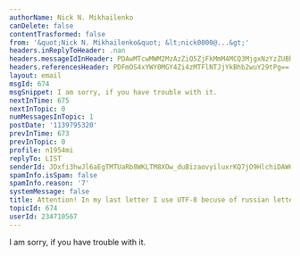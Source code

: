 ```yaml
---
authorName: Nick N. Mikhailenko
canDelete: false
contentTrasformed: false
from: '&quot;Nick N. Mikhailenko&quot; &lt;nick0000@...&gt;'
headers.inReplyToHeader: .nan
headers.messageIdInHeader: PDAwMTcwMWM2MzAzZiQ5ZjFkMmM4MCQ3MjgxNzYzZUBhMGgzcjc+
headers.referencesHeader: PDFmOS4xYWY0MGY4Zi4zMTFlNTJjYkBhb2wuY29tPg==
layout: email
msgId: 674
msgSnippet: I am sorry, if you have trouble with it.
nextInTime: 675
nextInTopic: 0
numMessagesInTopic: 1
postDate: '1139795320'
prevInTime: 673
prevInTopic: 0
profile: n1954mi
replyTo: LIST
senderId: JDxfi3hwJl6aEgTMTUaRb8WKLTM8XOw_duBizaovyiluxrKQ7jO9HlchiDAW6Aji1pdfrbaPT-ZbgHuq90u_vx6HkrxeO_QQijw8ur6TtBkFlw
spamInfo.isSpam: false
spamInfo.reason: '7'
systemMessage: false
title: Attention! In my last letter I use UTF-8 becuse of russian letters
topicId: 674
userId: 234710567
---
```


I am sorry, if you have trouble with it.


